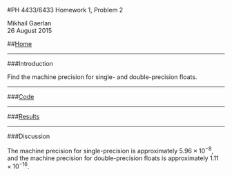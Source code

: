 <script type="text/javascript" src="http://latex.codecogs.com/latexit.js"></script>
<script type="text/javascript">
LatexIT.add('p',true);
</script>
#PH 4433/6433 Homework 1, Problem 2

Mikhail Gaerlan  
26 August 2015

##[Home](../hw1.html)

---
###Introduction

Find the machine precision for single- and double-precision floats.

---
###[Code](hw1-2.f90)

---
###[Results](hw1-2.txt)

---
###Discussion

The machine precision for single-precision is approximately $5.96\times10^{-8}$, and the machine precision for double-precision floats is approximately $1.11\times10^{-16}$.
